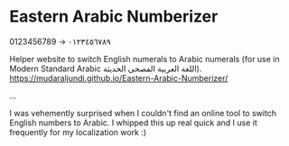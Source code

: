 # Eastern Arabic Numberizer
0123456789 -> ٠١٢٣٤٥٦٧٨٩

Helper website to switch English numerals to Arabic numerals (for use in Modern Standard Arabic اللغة العربية الفصحى الحديثة).  
https://mudaraljundi.github.io/Eastern-Arabic-Numberizer/

...

I was vehemently surprised when I couldn't find an online tool to switch English numbers to Arabic. I whipped this up real quick and I use it frequently for my localization work :)
